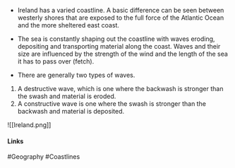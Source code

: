 
- Ireland has a varied coastline. A basic difference can be seen between westerly shores that are exposed to the full force of the Atlantic Ocean and the more sheltered east coast.
- The sea is constantly shaping out the coastline with waves eroding, depositing and transporting material along the coast. Waves and their size are influenced by the strength of the wind and the length of the sea it has to pass over (fetch).

- There are generally two types of waves.

1. A destructive wave, which is one where the backwash is stronger than the swash and material is eroded.
2. A constructive wave is one where the swash is stronger than the backwash and material is deposited.

![[Ireland.png]]

#### Links
#Geography #Coastlines 